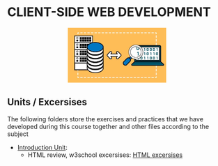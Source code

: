 # CLIENT-SIDE WEB DEVELOPMENT

<div align="center">
<img width = 45% src = "../img/dsc.jpg">
</div>

## Units / Excersises

The following folders store the exercises and practices that we have developed during this course together and other files according to the subject

- [Introduction Unit](ut0/):
  - HTML review, w3school excersises: [HTML excersises](ut0/excersises.html)
